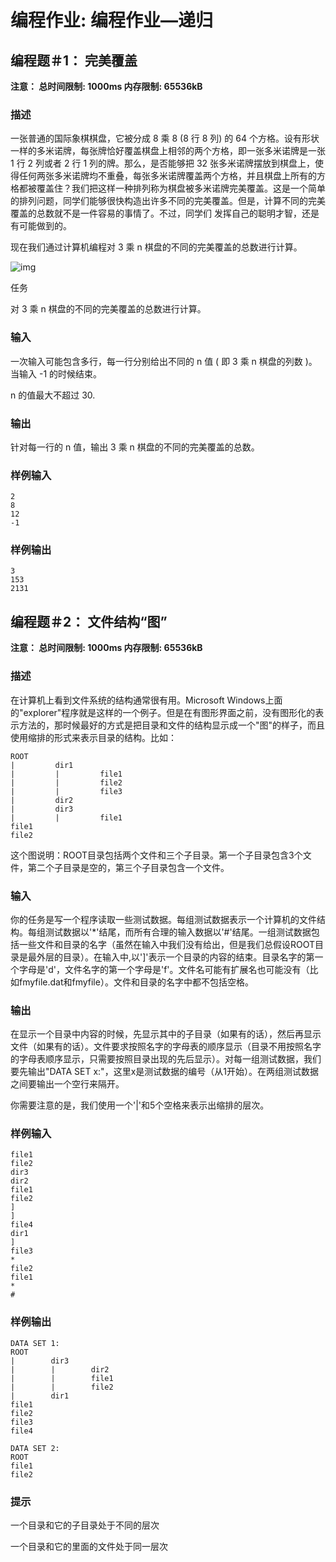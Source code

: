 # 编程作业: 编程作业—递归

## 编程题＃1： 完美覆盖

**注意： 总时间限制: 1000ms 内存限制: 65536kB**

### 描述

一张普通的国际象棋棋盘，它被分成 8 乘 8 (8 行 8 列) 的 64 个方格。设有形状一样的多米诺牌，每张牌恰好覆盖棋盘上相邻的两个方格，即一张多米诺牌是一张 1 行 2 列或者 2 行 1 列的牌。那么，是否能够把 32 张多米诺牌摆放到棋盘上，使得任何两张多米诺牌均不重叠，每张多米诺牌覆盖两个方格，并且棋盘上所有的方格都被覆盖住？我们把这样一种排列称为棋盘被多米诺牌完美覆盖。这是一个简单的排列问题，同学们能够很快构造出许多不同的完美覆盖。但是，计算不同的完美覆盖的总数就不是一件容易的事情了。不过，同学们 发挥自己的聪明才智，还是有可能做到的。

现在我们通过计算机编程对 3 乘 n 棋盘的不同的完美覆盖的总数进行计算。

![img](https://d3c33hcgiwev3.cloudfront.net/nEQ6chlgEeW9xiIAC9pDjg_88db5e2d9603c4dddebde2dde3926a69_Screen-Shot-2015-06-22-at-9.30.23-PM.png?Expires=1489536000&Signature=PJ1RwLqBaOuA7gzliqm0LkC9XCR77VH~p8GWJNKyWQORY8FdN1wWq-J3wCmYyuMD18hRLz4v1wKlPLbPXzmHrEa43OsI0r3mwCIaAazOiCCh~MzndP34qg9fBjb9x0PWYv4L1uyB93fgps55x6O-eydwqyfRt0rDsbGFXdESlLE_&Key-Pair-Id=APKAJLTNE6QMUY6HBC5A)

任务

对 3 乘 n 棋盘的不同的完美覆盖的总数进行计算。

### 输入

一次输入可能包含多行，每一行分别给出不同的 n 值 ( 即 3 乘 n 棋盘的列数 )。当输入 -1 的时候结束。

n 的值最大不超过 30.

### 输出

针对每一行的 n 值，输出 3 乘 n 棋盘的不同的完美覆盖的总数。

### 样例输入

```
2
8
12
-1
```

### 样例输出

```
3
153
2131
```



## 编程题＃2： 文件结构“图”

**注意： 总时间限制: 1000ms 内存限制: 65536kB**

### 描述

在计算机上看到文件系统的结构通常很有用。Microsoft Windows上面的"explorer"程序就是这样的一个例子。但是在有图形界面之前，没有图形化的表示方法的，那时候最好的方式是把目录和文件的结构显示成一个"图"的样子，而且使用缩排的形式来表示目录的结构。比如：

```
ROOT
|         dir1
|         |         file1
|         |         file2
|         |         file3
|         dir2
|         dir3
|         |         file1
file1
file2
```

这个图说明：ROOT目录包括两个文件和三个子目录。第一个子目录包含3个文件，第二个子目录是空的，第三个子目录包含一个文件。

### 输入

你的任务是写一个程序读取一些测试数据。每组测试数据表示一个计算机的文件结构。每组测试数据以'*'结尾，而所有合理的输入数据以'#'结尾。一组测试数据包括一些文件和目录的名字（虽然在输入中我们没有给出，但是我们总假设ROOT目录是最外层的目录）。在输入中,以']'表示一个目录的内容的结束。目录名字的第一个字母是'd'，文件名字的第一个字母是'f'。文件名可能有扩展名也可能没有（比如fmyfile.dat和fmyfile）。文件和目录的名字中都不包括空格。

### 输出

在显示一个目录中内容的时候，先显示其中的子目录（如果有的话），然后再显示文件（如果有的话）。文件要求按照名字的字母表的顺序显示（目录不用按照名字的字母表顺序显示，只需要按照目录出现的先后显示）。对每一组测试数据，我们要先输出"DATA SET x:"，这里x是测试数据的编号（从1开始）。在两组测试数据之间要输出一个空行来隔开。

你需要注意的是，我们使用一个'|'和5个空格来表示出缩排的层次。

### 样例输入

```
file1
file2
dir3
dir2
file1
file2
]
]
file4
dir1
]
file3
*
file2
file1
*
#
```

### 样例输出

```
DATA SET 1:
ROOT
|        dir3
|        |        dir2
|        |        file1
|        |        file2
|        dir1
file1
file2
file3
file4

DATA SET 2:
ROOT
file1
file2
```

### 提示

一个目录和它的子目录处于不同的层次

一个目录和它的里面的文件处于同一层次